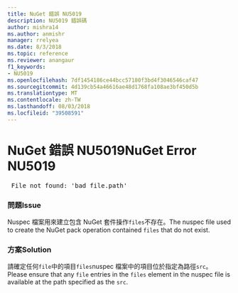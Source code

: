 ```yaml
---
title: NuGet 錯誤 NU5019
description: NU5019 錯誤碼
author: mishra14
ms.author: anmishr
manager: rrelyea
ms.date: 8/3/2018
ms.topic: reference
ms.reviewer: anangaur
f1_keywords:
- NU5019
ms.openlocfilehash: 7df1454186ce44bcc57180f3bd4f3046546caf47
ms.sourcegitcommit: 4d139cb54a46616ae48d1768fa108ae3bf450d5b
ms.translationtype: MT
ms.contentlocale: zh-TW
ms.lasthandoff: 08/03/2018
ms.locfileid: "39508591"
---
```

# <a name="nuget-error-nu5019"></a><span data-ttu-id="219aa-103">NuGet 錯誤 NU5019</span><span class="sxs-lookup"><span data-stu-id="219aa-103">NuGet Error NU5019</span></span>
<pre> File not found: 'bad_file.path'</pre>

### <a name="issue"></a><span data-ttu-id="219aa-104">問題</span><span class="sxs-lookup"><span data-stu-id="219aa-104">Issue</span></span>

<span data-ttu-id="219aa-105">Nuspec 檔案用來建立包含 NuGet 套件操作`files`不存在。</span><span class="sxs-lookup"><span data-stu-id="219aa-105">The nuspec file used to create the NuGet pack operation contained `files` that do not exist.</span></span>


### <a name="solution"></a><span data-ttu-id="219aa-106">方案</span><span class="sxs-lookup"><span data-stu-id="219aa-106">Solution</span></span>

<span data-ttu-id="219aa-107">請確定任何`file`中的項目`files`nuspec 檔案中的項目位於指定為路徑`src`。</span><span class="sxs-lookup"><span data-stu-id="219aa-107">Please ensure that any `file` entries in the `files` element in the nuspec file is available at the path specified as the `src`.</span></span>

